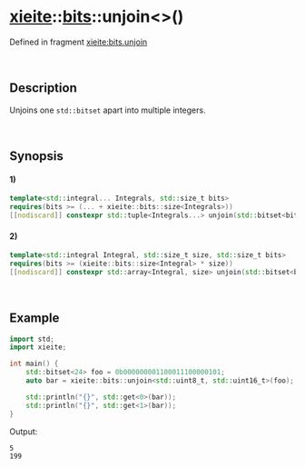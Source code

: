 # [xieite](../../xieite.md)\:\:[bits](../../bits.md)\:\:unjoin\<\>\(\)
Defined in fragment [xieite:bits.unjoin](../../../src/bits/unjoin.cpp)

&nbsp;

## Description
Unjoins one `std::bitset` apart into multiple integers.

&nbsp;

## Synopsis
#### 1)
```cpp
template<std::integral... Integrals, std::size_t bits>
requires(bits >= (... + xieite::bits::size<Integrals>))
[[nodiscard]] constexpr std::tuple<Integrals...> unjoin(std::bitset<bits> value) noexcept;
```
#### 2)
```cpp
template<std::integral Integral, std::size_t size, std::size_t bits>
requires(bits >= (xieite::bits::size<Integral> * size))
[[nodiscard]] constexpr std::array<Integral, size> unjoin(std::bitset<bits> value) noexcept;
```

&nbsp;

## Example
```cpp
import std;
import xieite;

int main() {
    std::bitset<24> foo = 0b000000001100011100000101;
    auto bar = xieite::bits::unjoin<std::uint8_t, std::uint16_t>(foo);

    std::println("{}", std::get<0>(bar));
    std::println("{}", std::get<1>(bar));
}
```
Output:
```
5
199
```
